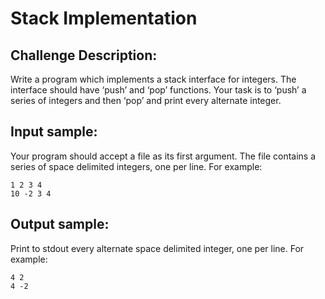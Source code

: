 # Stack Implementation

## Challenge Description:

Write a program which implements a stack interface for integers. The interface should have ‘push’ and ‘pop’ functions. Your task is to ‘push’ a series of integers and then ‘pop’ and print every alternate integer.

## Input sample:

Your program should accept a file as its first argument. The file contains a series of space delimited integers, one per line.
For example:

```
1 2 3 4
10 -2 3 4
```

## Output sample:

Print to stdout every alternate space delimited integer, one per line.
For example:

```
4 2
4 -2
```
